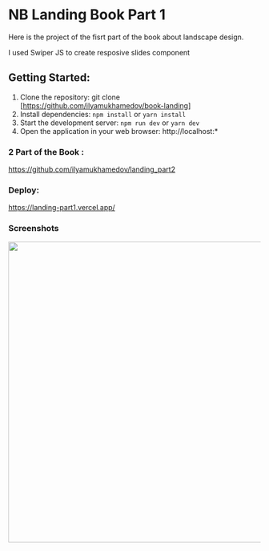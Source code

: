 # NB Landing Book Part 1

Here is the project of the fisrt part of the book about landscape design.

I used Swiper JS to create resposive slides component

## Getting Started:

1. Clone the repository: git clone [https://github.com/ilyamukhamedov/book-landing]
2. Install dependencies: `npm install` or `yarn install`
3. Start the development server: `npm run dev` or `yarn dev`
4. Open the application in your web browser: http://localhost:\*

### 2 Part of the Book :

https://github.com/ilyamukhamedov/landing_part2

### Deploy:

https://landing-part1.vercel.app/

### Screenshots

<img src="https://github.com/ilyamukhamedov/landing_part1/blob/main/src/images/Main.png" width="600"/>
